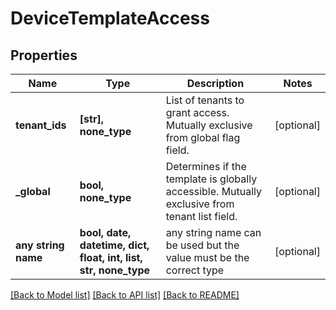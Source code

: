 # DeviceTemplateAccess


## Properties
Name | Type | Description | Notes
------------ | ------------- | ------------- | -------------
**tenant_ids** | **[str], none_type** | List of tenants to grant access. Mutually exclusive from global flag field. | [optional] 
**_global** | **bool, none_type** | Determines if the template is globally accessible. Mutually exclusive from tenant list field. | [optional] 
**any string name** | **bool, date, datetime, dict, float, int, list, str, none_type** | any string name can be used but the value must be the correct type | [optional]

[[Back to Model list]](../README.md#documentation-for-models) [[Back to API list]](../README.md#documentation-for-api-endpoints) [[Back to README]](../README.md)


